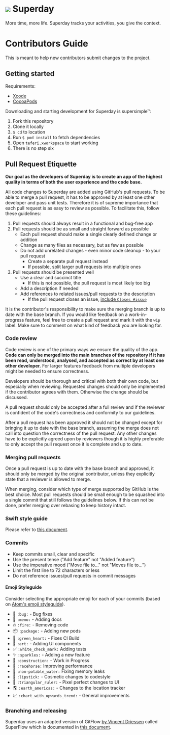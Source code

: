 # ![](https://github.com/toggl/superday/blob/develop/teferi/Assets.xcassets/icSuperday.imageset/icSuperday.png) Superday
More time, more life.
Superday tracks your activities, you give the context.

# Contributors Guide

This is meant to help new contributors submit changes to the project.

## Getting started

Requirements:

- [Xcode](https://itunes.apple.com/us/app/xcode/id497799835)
- [CocoaPods](https://guides.cocoapods.org/using/getting-started.html#installation)

Downloading and starting development for Superday is supersimple™:

1. Fork this repository
2. Clone it locally
3. `$ cd` to location
4. Run `$ pod install` to fetch dependencies
5. Open `teferi.xworkspace` to start working
6. There is no step six

## Pull Request Etiquette

**Our goal as the developers of Superday is to create an app of the highest quality in terms of both the user experience and the code base.**

All code changes to Superday are added using GitHub's pull requests. To be able to merge a pull request, it has to be approved by at least one other developer and pass unit tests. Therefore it is of supreme importance that each pull request is as easy to review as possible. To facilitate this, follow these guidelines:

1. Pull requests should always result in a functional and bug-free app
2. Pull requests should be as small and straight forward as possible
    - Each pull request should make a single clearly defined change or addition
    - Change as many files as necessary, but as few as possible
    - Do not add unrelated changes - even minor code cleanup - to your pull request
        - Create a separate pull request instead
        - If possible, split larger pull requests into multiple ones
3. Pull requests should be presented well
    - Use a clear and succinct title
        - If this is not possible, the pull request is most likely too big
    - Add a description if needed
    - Add references to related issues/pull requests to the description
        - If the pull request closes an issue, [include `Closes #issue`](https://github.com/blog/1506-closing-issues-via-pull-requests)

It is the contributor's responsibility to make sure the merging branch is up to date with the base branch. If you would like feedback on a work-in-progress feature, feel free to create a pull request and mark it with the `wip` label. Make sure to comment on what kind of feedback you are looking for.

### Code review

Code review is one of the primary ways we ensure the quality of the app. **Code can only be merged into the main branches of the repository if it has been read, understood, analysed, and accepted as correct by at least one other developer.** For larger features feedback from multiple developers might be needed to ensure correctness.

Developers should be thorough and critical with both their own code, but especially when reviewing. Requested changes should only be implemented if the contributor agrees with them. Otherwise the change should be discussed.

A pull request should only be accepted after a full review and if the reviewer is confident of the code's correctness and conformity to our guidelines.

After a pull request has been approved it should not be changed except for bringing it up to date with the base branch, assuming the merge does not call into question the correctness of the pull request. Any other changes have to be explicitly agreed upon by reviewers though it is highly preferable to only accept the pull request once it is complete and up to date.

### Merging pull requests

Once a pull request is up to date with the base branch and approved, it should only be merged by the original contributor, unless they explicitly state that a reviewer is allowed to merge.

When merging, consider which type of merge supported by GitHub is the best choice. Most pull requests should be small enough to be squashed into a single commit that still follows the guidelines below. If this can not be done, prefer merging over rebasing to keep history intact.

### Swift style guide

Please refer to [this document](https://github.com/toggl/superday/blob/develop/docs/SwiftStyleGuide.md).

### Commits

- Keep commits small, clear and specific
- Use the present tense ("Add feature" not "Added feature")
- Use the imperative mood ("Move file to..." not "Moves file to...")
- Limit the first line to 72 characters or less
- Do not reference issues/pull requests in commit messages

#### Emoji Styleguide

Consider selecting the appropriate emoji for each of your commits (based on [Atom's emoji styleguide](https://github.com/atom/atom/blob/master/CONTRIBUTING.md#git-commit-messages)).

- :bug: `:bug:` - Bug fixes
- :memo: `:memo:` - Adding docs
- :fire: `:fire:` - Removing code
- :package: `:package:` - Adding new pods
- :green_heart: `:green_heart:` - Fixes CI Build
- :art: `:art:` - Adding UI components
- :white_check_mark: `:white_check_mark:` Adding tests
- :sparkles: `:sparkles:` - Adding a new feature
- :construction: `:construction:` - Work in Progress
- :racehorse: `:racehorse:` Improving performance
- :non-potable_water: `:non-potable_water:` Fixing memory leaks
- :lipstick: `:lipstick:` - Cosmetic changes to codestyle
- :triangular_ruler: `:triangular_ruler:` - Pixel perfect changes to UI
- :earth_americas: `:earth_americas:` - Changes to the location tracker
- :chart_with_upwards_trend: `:chart_with_upwards_trend:` - General improvements

### Branching and releasing

Superday uses an adapted version of GitFlow [by Vincent Driessen](http://nvie.com/posts/a-successful-git-branching-model/ "Original Blog post 'A successful Git branching model' by Vincent Driessen") called SuperFlow which is documented in [this document](https://github.com/toggl/superday/blob/develop/docs/SuperFlow.md "SuperFlow: Superday's branching work flow").